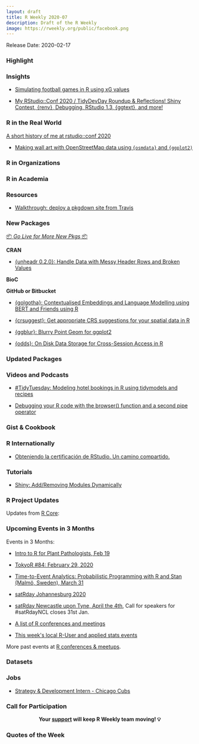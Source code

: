 ```yaml
---
layout: draft
title: R Weekly 2020-07
description: Draft of the R Weekly
image: https://rweekly.org/public/facebook.png
---
```


Release Date: 2020-02-17

###  Highlight



### Insights

+ [Simulating football games in R using xG values](https://statnamara.wordpress.com/2020/02/11/simulating-football-games-in-r-using-xg/)

+ [My RStudio::Conf 2020 / TidyDevDay Roundup & Reflections! Shiny Contest, {renv}, Debugging, RStudio 1.3, {ggtext}, and more!](https://ryo-n7.github.io/2020-02-12-rstudioconf-tidydevday-reflections/)

### R in the Real World

[A short history of me at rstudio::conf 2020](https://samalbers.science/2020/02/09/a-short-history-of-me-at-rstudio-conf-2020/)

+ [Making wall art with OpenStreetMap data using `{osmdata}` and `{ggplot2)`](https://github.com/deanmarchiori/culburra)   



###  R in Organizations



###  R in Academia



###  Resources

+ [Walkthrough: deploy a pkgdown site from Travis](https://gist.github.com/gaborcsardi/68960fb01bec74d89611bb9c2b0b7e5a)

###  New Packages

<p class="added-hostname"><a href="https://rweekly.org/live" target="_blank" class="externalLink">📦 <i>Go Live for More New Pkgs</i> 📦</a></p>

**CRAN**

+ [{unheadr 0.2.0}: Handle Data with Messy Header Rows and Broken Values](https://cran.r-project.org/package=unheadr)

**BioC**



**GitHub or Bitbucket**

+ [{golgotha}: Contextualised Embeddings and Language Modelling using BERT and Friends using R](https://github.com/bnosac/golgotha)

+ [{crsuggest}: Get appropriate CRS suggestions for your spatial data in R](https://github.com/walkerke/crsuggest)

+ [{ggblur}: Blurry Point Geom for ggplot2](https://coolbutuseless.github.io/2020/02/11/introducing-the-ggblur-package/)

+ [{odds}: On Disk Data Storage for Cross-Session Access in R](https://github.com/ColinFay/odds)

### Updated Packages



###  Videos and Podcasts

+ [#TidyTuesday: Modeling hotel bookings in R using tidymodels and recipes](https://www.youtube.com/watch?v=dbXDkEEuvCU)

+ [Debugging your R code with the browser() function and a second pipe operator](https://www.youtube.com/watch?v=ATIl_JlM9ko)

### Gist & Cookbook



### R Internationally

+ [Obteniendo la certificación de RStudio. Un camino compartido.](https://yabellini.netlify.com/post/rstudiocertification/)

###  Tutorials

+ [Shiny: Add/Removing Modules Dynamically](https://roh.engineering/post/shiny-add-removing-modules-dynamically/)



<!--<div class="post-more-begin></div><div class="post-more-end"></div>-->

###  R Project Updates

Updates from [R Core](http://developer.r-project.org/blosxom.cgi/R-devel/NEWS):

###  Upcoming Events in 3 Months

Events in 3 Months:

+ [Intro to R for Plant Pathologists, Feb 19](https://www.magnetmail.net/actions/email_web_version.cfm?ep=kUHipYu2XwcnrCj7ebWre0AVOBNGoDD0anGnwmZigCUHX4T3iSGhDaGnyJ3rZ219g9uzGDG1iMQiR1pKzFt8S91VX_UCd9DL_zqcT8r_DObD5yFyDg6XsFyP7Bo6a-aw)

+ [TokyoR #84: February 29, 2020](https://tokyor.connpass.com/)

+ [Time-to-Event Analytics: Probabilistic Programming with R and Stan (Malmö, Sweden), March 31](https://www.meetup.com/Skane-R-User-Group/events/268627833/)

+ [satRday Johannesburg 2020](https://joburg2020.satrdays.org/)

+ [satRday Newcastle upon Tyne, April the 4th](https://newcastle2020.satrdays.org/), Call for speakers for #satRdayNCL closes 31st Jan.

+ [A list of R conferences and meetings](https://jumpingrivers.github.io/meetingsR/events.html)

+ [This week's local R-User and applied stats events](https://community.rstudio.com/c/irl)

More past events at [R conferences & meetups](https://conf.rweekly.org).


### Datasets

### Jobs

+ [Strategy & Development Intern - Chicago Cubs](https://my1060wd.wd5.myworkdayjobs.com/Opportunity_Jobs/job/Chicago-Illinois/Strategy---Development-Intern_R000291)


###  Call for Participation


<p class="hide-support added-hostname support-rweekly" style="text-align: center;font-weight: bold;">Your <a class="non-visited externalLink" href="https://www.patreon.com/rweekly" onclick="pas(this)">support</a> will keep R Weekly team moving! 💡</p>

###  Quotes of the Week
